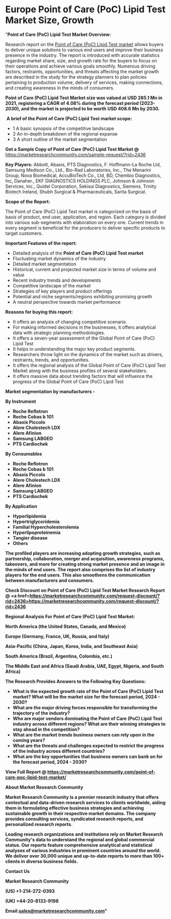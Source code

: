 # Europe Point of Care (PoC) Lipid Test Market Size, Growth
"<strong>Point of Care (PoC) Lipid Test Market Overview:</strong>

Research report on the <a href=https://marketresearchcommunity.com/point-of-care-poc-lipid-test-market/>Point of Care (PoC) Lipid Test market</a> allows buyers to deliver unique solutions to various end users and improve their business presence in the industry. The report is introduced with accurate statistics regarding market share, size, and growth rate for the buyers to focus on their operations and achieve various goals smoothly. Numerous driving factors, restraints, opportunities, and threats affecting the market growth are described in the study for the strategy planners to plan policies pertaining to production volume, delivery of services, making connections, and creating awareness in the minds of consumers.

<strong>Point of Care (PoC) Lipid Test Market size was valued at USD 285.1 Mn in 2021, registering a CAGR of 4.08% during the forecast period (2023-2030), and the market is projected to be worth USD 408.6 Mn by 2030.</strong>

 <Strong>A brief of the Point of Care (PoC) Lipid Test market scope:</Strong>
<ul>
 <li>1  A basic synopsis of the competitive landscape</li>
 <li>2  An in-depth breakdown of the regional expanse</li>
 <li>3  A short outline of the market segmentation</li>
</ul>
<strong>Get a Sample Copy of Point of Care (PoC) Lipid Test Market @ </b></strong><a href=https://marketresearchcommunity.com/sample-request/?rid=2436><u>https://marketresearchcommunity.com/sample-request/?rid=2436</u></a>

<strong>Key Players:</strong> 
Abbott, Abaxis, PTS Diagnostics, F. Hoffmann-La Roche Ltd, Samsung Medison Co., Ltd., Bio-Rad Laboratories, Inc., The Menarini Group, Nova Biomedical, AccuBioTech Co., Ltd, BD, Chembio Diagnostics, Inc, Danaher., EKF DIAGNOSTICS HOLDINGS PLC, Johnson &amp; Johnson Services, Inc., Quidel Corporation, Sekisui Diagnostics, Siemens, Trinity Biotech Ireland, Shubh Surgical &amp; Pharmaceuticals, Sarita Surgical.

<strong>Scope of the Report:</strong>

The Point of Care (PoC) Lipid Test market is categorized on the basis of basis of product, end user, application, and region. Each category is divided into various sub-segments with elaboration on every one. Current trends in every segment is beneficial for the producers to deliver specific products to target customers.

<strong><b>Important Features of the report:</b></strong>
<ul>
  <li>Detailed analysis of the <strong><b>Point of Care (PoC) Lipid Test </b></strong><strong><b>market</b></strong></li>
  <li>Fluctuating market dynamics of the industry</li>
  <li>Detailed market segmentation</li>
  <li>Historical, current and projected market size in terms of volume and value</li>
  <li>Recent industry trends and developments</li>
  <li>Competitive landscape of the market</li>
  <li>Strategies of key players and product offerings</li>
  <li>Potential and niche segments/regions exhibiting promising growth</li>
  <li>A neutral perspective towards market performance</li>
</ul>
<strong><b>Reasons for buying this report:</b></strong>
<ul>
  <li>It offers an analysis of changing competitive scenario.</li>
  <li>For making informed decisions in the businesses, it offers analytical data with strategic planning methodologies.</li>
  <li>It offers a seven-year assessment of the Global Point of Care (PoC) Lipid Test</li>
  <li>It helps in understanding the major key product segments.</li>
  <li>Researchers throw light on the dynamics of the market such as drivers, restraints, trends, and opportunities.</li>
  <li>It offers the regional analysis of the Global Point of Care (PoC) Lipid Test Market along with the business profiles of several stakeholders.</li>
  <li>It offers massive data about trending factors that will influence the progress of the Global Point of Care (PoC) Lipid Test</li>
</ul>

<strong>Market segmentation by manufacturers -</strong>


<strong><strong>By Instrument</strong></h4>
<ul>
 	<li>Roche Reflotron</li>
 	<li>Roche Cobas b 101</li>
 	<li>Abaxis Piccolo</li>
 	<li>Alere Cholestech LDX</li>
 	<li>Alere Afinion</li>
 	<li>Samsung LABGEO</li>
 	<li>PTS Cardiochek</li>
</ul>
<strong><strong>By Consumables</strong></h4>
<ul>
 	<li>Roche Reflotron</li>
 	<li>Roche Cobas b 101</li>
 	<li>Abaxis Piccolo</li>
 	<li>Alere Cholestech LDX</li>
 	<li>Alere Afinion</li>
 	<li>Samsung LABGEO</li>
 	<li>PTS Cardiochek</li>
</ul>
<strong><strong>By Application</strong></h4>
<ul>
 	<li>Hyperlipidemia</li>
 	<li>Hypertriglyceridemia</li>
 	<li>Familial Hypercholesterolemia</li>
 	<li>Hyperlipoproteinemia</li>
 	<li>Tangier disease</li>
 	<li>Others</li>
</ul>

The profiled players are increasing adopting growth strategies, such as partnership, collaboration, merger and acquisition, awareness programs, takeovers, and more for creating strong market presence and an image in the minds of end users. The report also comprises the list of industry players for the end users. This also smoothens the communication between manufacturers and consumers.

<strong><b>Check Discount on Point of Care (PoC) Lipid Test Market Research Report @ </b></strong><a href=https://marketresearchcommunity.com/request-discount/?rid=2436><u>https://marketresearchcommunity.com/request-discount/?rid=2436</u></a>

<strong>Regional Analysis For Point of Care (PoC) Lipid Test Market:</strong>

<strong>North America</strong> (the United States, Canada, and Mexico)

<strong>Europe</strong> (Germany, France, UK, Russia, and Italy)

<strong>Asia-Pacific</strong> (China, Japan, Korea, India, and Southeast Asia)

<strong>South America</strong> (Brazil, Argentina, Colombia, etc.)

<strong>The Middle East and Africa</strong> (Saudi Arabia, UAE, Egypt, Nigeria, and South Africa)

<strong>The Research Provides Answers to the Following Key Questions:</strong>
<ul>
 	<li>What is the expected growth rate of the Point of Care (PoC) Lipid Test market? What will be the market size for the forecast period, 2024 - 2030?</li>
 	<li>What are the major driving forces responsible for transforming the trajectory of the industry?</li>
 	<li>Who are major vendors dominating the Point of Care (PoC) Lipid Test industry across different regions? What are their winning strategies to stay ahead in the competition?</li>
 	<li>What are the market trends business owners can rely upon in the coming years?</li>
 	<li>What are the threats and challenges expected to restrict the progress of the industry across different countries?</li>
 	<li>What are the key opportunities that business owners can bank on for the forecast period, 2024 - 2030?</li>
</ul>

<strong>View Full Report @</strong> <a href=https://marketresearchcommunity.com/point-of-care-poc-lipid-test-market/>https://marketresearchcommunity.com/point-of-care-poc-lipid-test-market/</a>

<strong>About Market Research Community</strong>

Market Research Community is a premier research industry that offers contextual and data-driven research services to clients worldwide, aiding them in formulating effective business strategies and achieving sustainable growth in their respective market domains. The company provides consulting services, syndicated research reports, and personalized research reports.

Leading research organizations and institutions rely on Market Research Community's data to understand the regional and global commercial status. Our reports feature comprehensive analytical and statistical analyses of various industries in prominent countries around the world. We deliver over 30,000 unique and up-to-date reports to more than 100+ clients in diverse business fields.

<strong>Contact Us</strong>

<strong>Market Research Community</strong>

(US) +1-214-272-0393

(UK) +44-20-8133-9198

<strong>Email:</strong>sales@marketresearchcommunity.com"
